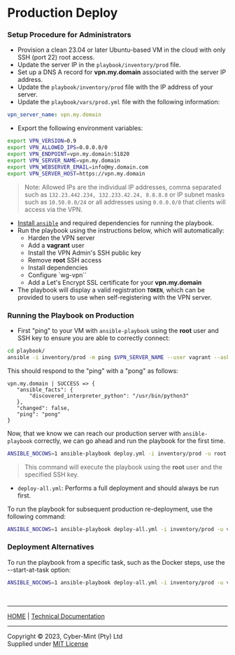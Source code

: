 # Production Deploy


### Setup Procedure for Administrators
- Provision a clean 23.04 or later Ubuntu-based VM in the cloud with only SSH (port 22) root access. 
- Update the server IP in the `playbook/inventory/prod` file.
- Set up a DNS A record for **vpn.my.domain** associated with the server IP address.
- Update the `playbook/inventory/prod` file with the IP address of your server.
- Update the `playbook/vars/prod.yml` file with the following information:
```yaml
vpn_server_name: vpn.my.domain
```

- Export the following environment variables:
```bash
export VPN_VERSION=0.9
export VPN_ALLOWED_IPS=0.0.0.0/0
export VPN_ENDPOINT=vpn.my.domain:51820
export VPN_SERVER_NAME=vpn.my.domain
export VPN_WEBSERVER_EMAIL=info@my.domain.com
export VPN_SERVER_HOST=https://vpn.my.domain
```
> Note: Allowed IPs are the individual IP addresses, comma separated such as `132.23.442.234, 132.233.42.24, 8.8.8.8` or IP subnet masks such as `10.50.0.0/24` or all addresses using `0.0.0.0/0` that clients will access via the VPN.

- [Install `ansible`](./install_ansible.md) and required dependencies for running the playbook. 
- Run the playbook using the instructions below, which will automatically:
  - Harden the VPN server
  - Add a **vagrant** user
  - Install the VPN Admin's SSH public key
  - Remove **root** SSH access
  - Install dependencies
  - Configure `wg-vpn``
  - Add a Let's Encrypt SSL certificate for your **vpn.my.domain**
- The playbook will display a valid registration **`TOKEN`**, which can be provided to users to use when self-registering with the VPN server.

### Running the Playbook on Production

- First "ping" to your VM with `ansible-playbook` using the **root** user and SSH key to ensure you are able to correctly connect:

```bash
cd playbook/
ansible -i inventory/prod -m ping $VPN_SERVER_NAME --user vagrant --ask-pass
```
This should respond to the "ping" with a "pong" as follows:

 ```text
vpn.my.domain | SUCCESS => {
    "ansible_facts": {
        "discovered_interpreter_python": "/usr/bin/python3"
    },
    "changed": false,
    "ping": "pong"
}
 ```
Now, that we know we can reach our production server with `ansible-playbook` correctly, we can go ahead and run the playbook for the first time.

```bash
ANSIBLE_NOCOWS=1 ansible-playbook deploy.yml -i inventory/prod -u root --private-key ~/.ssh/id_rsa
```
> This command will execute the playbook using the **root** user and the specified SSH key.



- `deploy-all.yml`: Performs a full deployment and should always be run first.

To run the playbook for subsequent production re-deployment, use the following command:

```bash
ANSIBLE_NOCOWS=1 ansible-playbook deploy-all.yml -i inventory/prod -u vagrant
```

### Deployment Alternatives

To run the playbook from a specific task, such as the Docker steps, use the --start-at-task option:

```bash
ANSIBLE_NOCOWS=1 ansible-playbook deploy-all.yml -i inventory/prod -u vagrant --start-at-task="docker"
```
<br>

---
[HOME](../README.md) | [Technical Documentation](./README.md)

---
Copyright &copy; 2023, Cyber-Mint (Pty) Ltd<br>
Supplied under [MIT License](../LICENSE)
